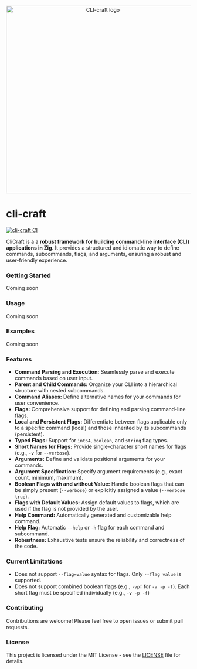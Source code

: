 <p align="center">
  <img width="512" height="512" alt="CLI-craft logo" src="https://github.com/user-attachments/assets/92851868-5ae6-434d-afe6-8e8b731189f4" />
</p>

# cli-craft

[![cli-craft CI](https://github.com/SarthakMakhija/cli-craft/actions/workflows/build.yml/badge.svg)](https://github.com/SarthakMakhija/cli-craft/actions/workflows/build.yml)

CliCraft is a a **robust framework for building command-line interface (CLI) applications in Zig**. It provides a structured and idiomatic way to define commands, subcommands, flags, and arguments, ensuring a robust and user-friendly experience.

### Getting Started

Coming soon

### Usage

Coming soon

### Examples

Coming soon

### Features

- **Command Parsing and Execution:** Seamlessly parse and execute commands based on user input.
- **Parent and Child Commands:** Organize your CLI into a hierarchical structure with nested subcommands.
- **Command Aliases:** Define alternative names for your commands for user convenience.
- **Flags:** Comprehensive support for defining and parsing command-line flags.
- **Local and Persistent Flags:** Differentiate between flags applicable only to a specific command (local) and those inherited by its subcommands (persistent).
- **Typed Flags:** Support for `int64`, `boolean`, and `string` flag types.
- **Short Names for Flags:** Provide single-character short names for flags (e.g., ``-v`` for ``--verbose``).
- **Arguments:** Define and validate positional arguments for your commands.
- **Argument Specification:** Specify argument requirements (e.g., exact count, minimum, maximum).
- **Boolean Flags with and without Value:** Handle boolean flags that can be simply present (``--verbose``) or explicitly assigned a value (``--verbose true``).
- **Flags with Default Values:** Assign default values to flags, which are used if the flag is not provided by the user.
- **Help Command:** Automatically generated and customizable help command.
- **Help Flag:** Automatic ``--help`` or ``-h`` flag for each command and subcommand.
- **Robustness:** Exhaustive tests ensure the reliability and correctness of the code.

### Current Limitations

- Does not support ``--flag=value`` syntax for flags. Only ``--flag value`` is supported.
- Does not support combined boolean flags (e.g., ``-vpf`` for ``-v -p -f``). Each short flag must be specified individually (e.g., ``-v -p -f``)

### Contributing

Contributions are welcome! Please feel free to open issues or submit pull requests.

### License
This project is licensed under the MIT License - see the [LICENSE](https://github.com/SarthakMakhija/cli-craft/blob/main/LICENSE) file for details.
